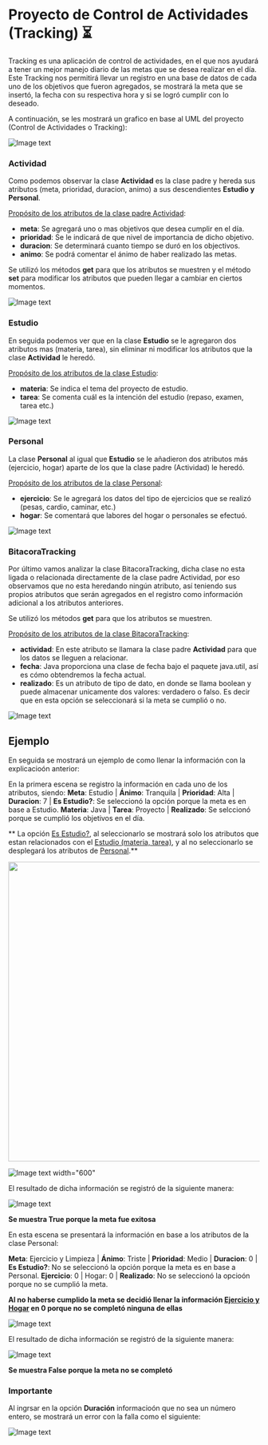 # Proyecto de Control de Actividades (Tracking) :hourglass_flowing_sand:
Tracking es una aplicación de control de actividades, en el que nos ayudará a tener un mejor manejo diario de las metas que se desea realizar en el día.
Este Tracking nos permitirá llevar un registro en una base de datos de cada uno de los objetivos que fueron agregados, se mostrará la meta que se insertó, la fecha con su respectiva hora y si se logró cumplir con lo deseado.

A continuación, se les mostrará un grafico en base al UML del proyecto (Control de Actividades o Tracking):

![Image text](https://github.com/Laura27-89/Project/blob/main/src/com/ucreativa/imagenes/UML_Tracking.jpg)

### Actividad

Como podemos observar la clase **Actividad** es la clase padre y hereda sus atributos (meta, prioridad, duracion, animo) a sus descendientes **Estudio y Personal**.

<ins>Propósito de los atributos de la clase padre Actividad</ins>:
* **meta**: Se agregará uno o mas objetivos  que desea cumplir en el día.
* **prioridad**: Se le indicará de que nivel de importancia de dicho objetivo.
* **duracion**: Se determinará cuanto tiempo se duró en los objectivos.
* **animo**: Se podrá comentar el ánimo de haber realizado las metas.

Se utilizó los métodos **get** para que los atributos se muestren y el método **set** para modificar los atributos que pueden llegar a cambiar en ciertos momentos.

![Image text](https://github.com/Laura27-89/Project/blob/main/src/com/ucreativa/imagenes/Actividad.jpg)

### Estudio

En seguida podemos ver que en la clase **Estudio** se le agregaron dos atributos mas (materia, tarea), sin eliminar ni modificar los atributos que la clase **Actividad** le heredó.

<ins>Propósito de los atributos de la clase Estudio</ins>:
* **materia**: Se indica el tema del proyecto de estudio.
* **tarea**: Se comenta cuál es la intención del estudio (repaso, examen, tarea etc.)

![Image text](https://github.com/Laura27-89/Project/blob/main/src/com/ucreativa/imagenes/Estudio.jpg)

### Personal

La clase **Personal** al igual que **Estudio** se le añadieron dos atributos más (ejercicio, hogar) aparte de los que la clase padre (Actividad) le heredó.

<ins>Propósito de los atributos de la clase Personal</ins>:
* **ejercicio**: Se le agregará los datos del tipo de ejercicios que se realizó (pesas, cardio, caminar, etc.)
* **hogar**: Se comentará que labores del hogar o personales se efectuó.

![Image text](https://github.com/Laura27-89/Project/blob/main/src/com/ucreativa/imagenes/Personal.jpg)

### BitacoraTracking

Por último vamos analizar la clase BitacoraTracking, dicha clase no esta ligada o relacionada directamente de la clase padre Actividad, por eso observamos que no esta heredando ningún atributo, así teniendo sus propios atributos que serán agregados en el registro como información adicional a los atributos anteriores.

Se utilizó los métodos **get** para que los atributos se muestren.

<ins>Propósito de los atributos de la clase BitacoraTracking</ins>:
* **actividad**: En este atributo se llamara la clase padre **Actividad** para que los datos se lleguen a relacionar.
* **fecha**: Java proporciona una clase de fecha bajo el paquete java.util, así es cómo obtendremos la fecha actual.
* **realizado**: Es un atributo de tipo de dato, en donde se llama boolean y puede almacenar unicamente dos valores: verdadero o falso. Es decir que en esta opción se seleccionará si la meta se cumplió o no.

![Image text](https://github.com/Laura27-89/Project/blob/main/src/com/ucreativa/imagenes/BT.jpg)

## Ejemplo

En seguida se mostrará un ejemplo de como llenar la información con la explicacioón anterior:

En la primera escena se registro la información en cada uno de los atributos, siendo:
**Meta**: Estudio  |  **Ánimo**: Tranquila  |
**Prioridad**: Alta  |  **Duracion**: 7  |
**Es Estudio?**: Se seleccionó la opción porque la meta es en base a Estudio.
**Materia**: Java  |  **Tarea**: Proyecto  |
**Realizado**: Se selccionó porque se cumplió los objetivos en el día.

** La opción <ins>Es Estudio?</ins>, al seleccionarlo se mostrará solo los atributos que estan relacionados con el <ins>Estudio (materia, tarea)</ins>, y al no seleccionarlo se desplegará los atributos de <ins>Personal</ins>.**

<img width = "600" src="https://github.com/Laura27-89/Project/blob/main/src/com/ucreativa/imagenes/Ejemplo_Estudio.jpg" />

![Image text](https://github.com/Laura27-89/Project/blob/main/src/com/ucreativa/imagenes/Ejemplo_Estudio.jpg) width="600"

El resultado de dicha información se registró de la siguiente manera:

![Image text](https://github.com/Laura27-89/Project/blob/main/src/com/ucreativa/imagenes/registro_estudio.jpg)

**Se muestra True porque la meta fue exitosa**

En esta escena se presentará la información en base a los atributos de la clase Personal:

**Meta**: Ejercicio y Limpieza  |  **Ánimo**: Triste  |
**Prioridad**: Medio  |  **Duracion**: 0  |
**Es Estudio?**: No se seleccionó la opción porque la meta es en base a Personal.
**Ejercicio**: 0  |  Hogar: 0  |
**Realizado**: No se seleccionó la opcioón porque no se cumplió la meta.

**Al no haberse cumplido la meta se decidió llenar la información <ins>Ejercicio y Hogar</ins> en 0 porque no se completó ninguna de ellas**

![Image text](https://github.com/Laura27-89/Project/blob/main/src/com/ucreativa/imagenes/Ejemplo_Personal.jpg)

El resultado de dicha información se registró de la siguiente manera:

![Image text](https://github.com/Laura27-89/Project/blob/main/src/com/ucreativa/imagenes/Personal_registro.jpg)

**Se muestra False porque la meta no se completó**


### Importante
Al ingrsar en la opción **Duración** informacioón que no sea un número entero, se mostrará un error con la falla como el siguiente:

![Image text](https://github.com/Laura27-89/Project/blob/main/src/com/ucreativa/imagenes/error.jpg)




